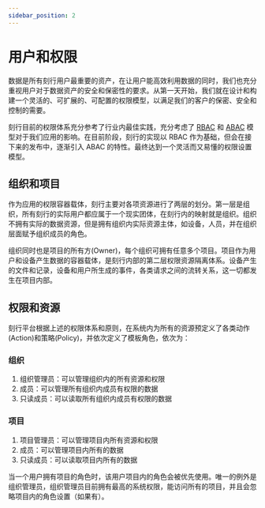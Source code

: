 ```yaml
---
sidebar_position: 2
---
```


# 用户和权限

数据是所有刻行用户最重要的资产，在让用户能高效利用数据的同时，我们也充分重视用户对于数据资产的安全和保密性的要求。从第一天开始，我们就在设计和构建一个灵活的、可扩展的、可配置的权限模型，以满足我们的客户的保密、安全和控制的需要。

刻行目前的权限体系充分参考了行业内最佳实践，充分考虑了 [RBAC](https://en.wikipedia.org/wiki/Role-based_access_control) 和 [ABAC](https://en.wikipedia.org/wiki/Attribute-based_access_control) 模型对于我们应用的影响。在目前阶段，刻行的实现以 RBAC 作为基础，但会在接下来的发布中，逐渐引入 ABAC 的特性。最终达到一个灵活而又易懂的权限设置模型。

## 组织和项目

作为应用的权限容器载体，刻行主要对各项资源进行了两层的划分。第一层是组织，所有刻行的实际用户都应属于一个现实团体，在刻行内的映射就是组织。组织不拥有实际的数据资源，但是拥有组织内实际资源主体，如设备，人员，并在组织层面赋予组织成员的角色。

组织同时也是项目的所有方(Owner)，每个组织可拥有任意多个项目。项目作为用户和设备产生数据的容器载体，是刻行内部的第二层权限资源隔离体系。设备产生的文件和记录，设备和用户所生成的事件，各类请求之间的流转关系，这一切都发生在项目内部。

## 权限和资源

刻行平台根据上述的权限体系和原则，在系统内为所有的资源预定义了各类动作(Action)和策略(Policy)，并依次定义了模板角色，依次为：

### 组织

1. 组织管理员：可以管理组织内的所有资源和权限
2. 成员：可以管理所有组织内成员有权限的数据
3. 只读成员：可以读取所有组织内成员有权限的数据

### 项目

1. 项目管理员：可以管理项目内所有资源和权限
2. 成员：可以管理项目内所有的数据
3. 只读成员：可以读取项目内所有的数据

当一个用户拥有项目的角色时，该用户项目内的角色会被优先使用。唯一的例外是组织管理员，组织管理员目前拥有最高的系统权限，能访问所有的项目，并且会忽略项目内的角色设置（如果有）。
